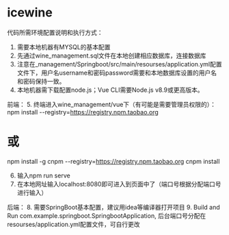 # icewine

代码所需环境配置说明和执行方式：
1. 需要本地机器有MYSQL的基本配置
2. 先通过wine_management.sql文件在本地创建相应数据库，连接数据库
3. 注意在_management/Springboot/src/main/resourses/application.yml配置文件下，用户名username和密码password需要和本地数据库设置的用户名和密码保持一致。
4. 本地机器需下载配置node.js；Vue CLI需要Node.js v8.9或更高版本。

前端：
5. 终端进入wine_management/vue下（有可能是需要管理员权限的）：
npm install --registry=https://registry.npm.taobao.org
# 或
npm install -g cnpm --registry=https://registry.npm.taobao.org
cnpm install

6. 输入npm run serve
7. 在本地网址输入localhost:8080即可进入到页面中了（端口号根据分配端口号进行输入）

后端：
8. 需要SpringBoot基本配置，建议用idea等编译器打开项目
9. Build and Run com.example.springboot.SpringbootApplication, 后台端口号分配在resourses/application.yml配置文件，可自行更改
